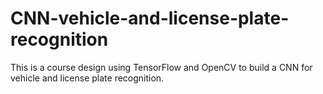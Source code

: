# CNN-vehicle-and-license-plate-recognition

This is a course design using TensorFlow and OpenCV to build a CNN for vehicle and license plate recognition.
